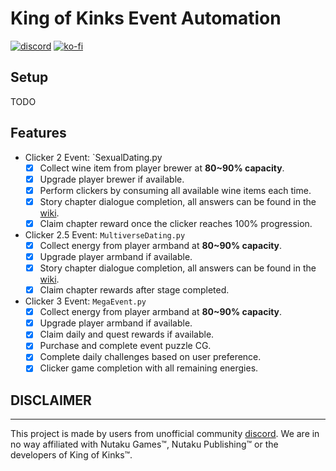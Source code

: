 # King of Kinks Event Automation

[![discord](https://img.shields.io/discord/565048515357835264.svg?logo=discord&colorB=7289DA&label=discord)](https://discord.gg/eSustM8e5q)
[![ko-fi](https://img.shields.io/badge/Ko--fi-F16061?style=for-the-badge&logo=ko-fi&logoColor=white)](https://ko-fi.com/sheruost)

## Setup

TODO

## Features

- Clicker 2 Event: `SexualDating.py
    - [x] Collect wine item from player brewer at **80~90% capacity**.
    - [x] Upgrade player brewer if available.
    - [x] Perform clickers by consuming all available wine items each time.
    - [x] Story chapter dialogue completion, all answers can be found in the [wiki](https://kingofkinks.miraheze.org/wiki/EventClicker2).
    - [x] Claim chapter reward once the clicker reaches 100% progression.
- Clicker 2.5 Event: `MultiverseDating.py`
    - [x] Collect energy from player armband at **80~90% capacity**.
    - [x] Upgrade player armband if available.
    - [x] Story chapter dialogue completion, all answers can be found in the [wiki](https://kingofkinks.miraheze.org/wiki/Dating_Event).
    - [x] Claim chapter rewards after stage completed.
- Clicker 3 Event: `MegaEvent.py`
    - [x] Collect energy from player armband at **80~90% capacity**.
    - [x] Upgrade player armband if available.
    - [x] Claim daily and quest rewards if available.
    - [x] Purchase and complete event puzzle CG.
    - [x] Complete daily challenges based on user preference.
    - [x] Clicker game completion with all remaining energies.

## DISCLAIMER
---

This project is made by users from unofficial community [discord](https://discord.gg/eSustM8e5q). We are in no way affiliated with Nutaku Games™, Nutaku Publishing™ or the developers of King of Kinks™.

